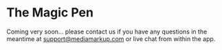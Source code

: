 # The Magic Pen

Coming very soon... please contact us if you have any questions in the meantime at support@mediamarkup.com or live chat from within the app.

